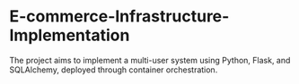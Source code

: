 # E-commerce-Infrastructure-Implementation
The project aims to implement a multi-user system using Python, Flask, and SQLAlchemy, deployed through container orchestration. 
